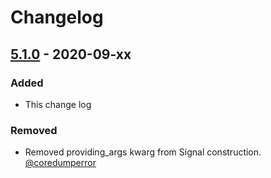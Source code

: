 # Changelog


## [5.1.0] - 2020-09-xx
### Added
- This change log

### Removed
- Removed providing_args kwarg from Signal construction. [@coredumperror](https://github.com/coredumperror)

[5.1.0]: https://github.com/un1t/django-cleanup/compare/5.0.0...5.1.0
